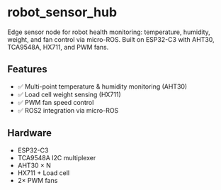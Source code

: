 # robot_sensor_hub

Edge sensor node for robot health monitoring: temperature, humidity, weight, and fan control via micro-ROS.
Built on ESP32-C3 with AHT30, TCA9548A, HX711, and PWM fans.

## Features
- ✅ Multi-point temperature & humidity monitoring (AHT30)
- ✅ Load cell weight sensing (HX711)
- ✅ PWM fan speed control
- ✅ ROS2 integration via micro-ROS

## Hardware
- ESP32-C3
- TCA9548A I2C multiplexer
- AHT30 × N
- HX711 + Load cell
- 2× PWM fans
